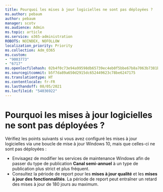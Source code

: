 ```yaml
---
title: Pourquoi les mises à jour logicielles ne sont pas déployées ?
ms.author: pebaum
author: pebaum
manager: scotv
ms.audience: Admin
ms.topic: article
ms.service: o365-administration
ROBOTS: NOINDEX, NOFOLLOW
localization_priority: Priority
ms.collection: Adm_O365
ms.custom:
- "9003773"
- "6717"
ms.openlocfilehash: 02b4f0c73e94a99598db65739ec4eb0f5bbe67b8a7063b7381b9e6f59efd8c12
ms.sourcegitcommit: b5f7da89a650d2915dc652449623c78be6247175
ms.translationtype: HT
ms.contentlocale: fr-FR
ms.lasthandoff: 08/05/2021
ms.locfileid: "54036922"
---
```

# <a name="why-software-updates-are-not-being-deployed"></a>Pourquoi les mises à jour logicielles ne sont pas déployées ?

Vérifiez les points suivants si vous avez configuré les mises à jour logicielles via une boucle de mise à jour Windows 10, mais que celles-ci ne sont pas déployées :  

- Envisagez de modifier les services de maintenance Windows afin de passer du type de publication **Canal semi-annuel** à un type de publication plus strict et plus fréquent.  
- Consultez la période de report pour les **mises à jour qualité** et les **mises à jour des fonctionnalités**. La période de report peut entraîner un retard des mises à jour de 180 jours au maximum.

